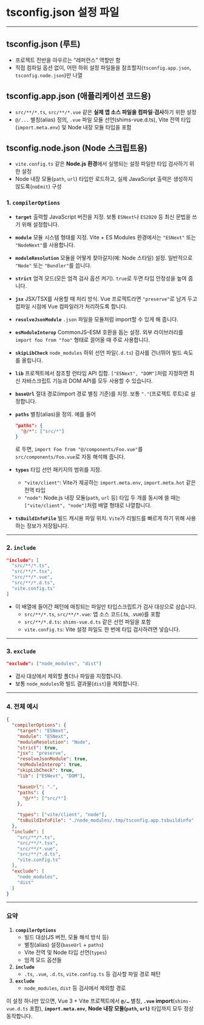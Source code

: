 # tsconfig.json 설정 파일 

---

>

## tsconfig.json (루트)

- 프로젝트 전반을 아우르는 “레퍼런스” 역할만 함
- 직접 컴파일 옵션 없이, 어떤 하위 설정 파일들을 참조할지(`tsconfig.app.json`, `tsconfig.node.json`)만 나열

## tsconfig.app.json (애플리케이션 코드용)

- `src/**/*.ts`, `src/**/*.vue` 같은 **실제 앱 소스 파일을 컴파일·검사**하기 위한 설정
- `@/...` 별칭(alias) 정의, `.vue` 파일 모듈 선언(shims-vue.d.ts), Vite 전역 타입(`import.meta.env`) 및 Node 내장 모듈 타입을 포함

## tsconfig.node.json (Node 스크립트용)

- `vite.config.ts` 같은 **Node.js 환경**에서 실행되는 설정 파일만 타입 검사하기 위한 설정
- Node 내장 모듈(`path`, `url`) 타입만 로드하고, 실제 JavaScript 출력은 생성하지 않도록(`noEmit`) 구성



### 1. `compilerOptions`

- **`target`**
   출력할 JavaScript 버전을 지정. 보통 `ESNext`나 `ES2020` 등 최신 문법을 쓰기 위해 설정합니다.

- **`module`**
   모듈 시스템 형태를 지정. Vite + ES Modules 환경에서는 `"ESNext"` 또는 `"NodeNext"`를 사용합니다.

- **`moduleResolution`**
   모듈을 어떻게 찾아갈지(예: Node 스타일) 설정. 일반적으로 `"Node"` 또는 `"Bundler"`를 씁니다.

- **`strict`**
   엄격 모드(모든 엄격 검사 옵션 켜기). `true`로 두면 타입 안정성을 높여 줍니다.

- **`jsx`**
   JSX/TSX를 사용할 때 처리 방식. Vue 프로젝트라면 `"preserve"`로 남겨 두고 컴파일 시점에 Vue 컴파일러가 처리하도록 합니다.

- **`resolveJsonModule`**
   `.json` 파일을 모듈처럼 import할 수 있게 해 줍니다.

- **`esModuleInterop`**
   CommonJS–ESM 호환을 돕는 설정. 외부 라이브러리를 `import foo from "foo"` 형태로 끌어올 때 주로 사용합니다.

- **`skipLibCheck`**
   `node_modules` 하위 선언 파일(`.d.ts`) 검사를 건너뛰어 빌드 속도를 올립니다.

- **`lib`**
   프로젝트에서 참조할 런타임 API 집합. `["ESNext", "DOM"]`처럼 지정하면 최신 자바스크립트 기능과 DOM API를 모두 사용할 수 있습니다.

- **`baseUrl`**
   절대 경로(import 경로 별칭 기준)를 지정. 보통 `"."`(프로젝트 루트)로 설정합니다.

- **`paths`**
   별칭(alias)을 정의. 예를 들어

  ```json
  "paths": {
    "@/*": ["src/*"]
  }
  ```

  로 두면, `import Foo from "@/components/Foo.vue"`를 `src/components/Foo.vue`로 자동 해석해 줍니다.

- **`types`**
   타입 선언 패키지의 범위를 지정.

  - `"vite/client"`: Vite가 제공하는 `import.meta.env`, `import.meta.hot` 같은 전역 타입
  - `"node"`: Node.js 내장 모듈(`path`, `url` 등) 타입
     두 개를 동시에 쓸 때는 `["vite/client", "node"]`처럼 배열 형태로 나열합니다.

- **`tsBuildInfoFile`**
   빌드 캐시용 파일 위치. `Vite`가 리빌드를 빠르게 하기 위해 사용하는 정보가 저장됩니다.

------

### 2. `include`

```json
"include": [
  "src/**/*.ts",
  "src/**/*.tsx",
  "src/**/*.vue",
  "src/**/*.d.ts",
  "vite.config.ts"
]
```

- 이 배열에 들어간 패턴에 매칭되는 파일만 타입스크립트가 검사 대상으로 삼습니다.
  - `src/**/*.ts`, `src/**/*.vue`: 앱 소스 코드(.ts, .vue)를 포함
  - `src/**/*.d.ts`: `shims-vue.d.ts` 같은 선언 파일을 포함
  - `vite.config.ts`: Vite 설정 파일도 한 번에 타입 검사하려면 넣습니다.

------

### 3. `exclude`

```json
"exclude": ["node_modules", "dist"]
```

- 검사 대상에서 제외할 폴더나 파일을 지정합니다.
- 보통 `node_modules`와 빌드 결과물(`dist`)을 제외합니다.

------

### 4. 전체 예시

```json
{
  "compilerOptions": {
    "target": "ESNext",
    "module": "ESNext",
    "moduleResolution": "Node",
    "strict": true,
    "jsx": "preserve",
    "resolveJsonModule": true,
    "esModuleInterop": true,
    "skipLibCheck": true,
    "lib": ["ESNext", "DOM"],

    "baseUrl": ".",
    "paths": {
      "@/*": ["src/*"]
    },

    "types": ["vite/client", "node"],
    "tsBuildInfoFile": "./node_modules/.tmp/tsconfig.app.tsbuildinfo"
  },
  "include": [
    "src/**/*.ts",
    "src/**/*.tsx",
    "src/**/*.vue",
    "src/**/*.d.ts",
    "vite.config.ts"
  ],
  "exclude": [
    "node_modules",
    "dist"
  ]
}
```

------

### 요약

1. **`compilerOptions`**
   - 빌드 대상(JS 버전, 모듈 해석 방식 등)
   - 별칭(alias) 설정(`baseUrl` + `paths`)
   - Vite 전역 및 Node 타입 선언(`types`)
   - 엄격 모드 옵션들
2. **`include`**
   - `.ts`, `.vue`, `.d.ts`, `vite.config.ts` 등 검사할 파일 경로 패턴
3. **`exclude`**
   - `node_modules`, `dist` 등 검사에서 제외할 경로

이 설정 하나만 있으면, Vue 3 + Vite 프로젝트에서 **`@/…`** 별칭, **`.vue` import**(`shims-vue.d.ts` 포함), **`import.meta.env`**, **Node 내장 모듈(`path`, `url`)** 타입까지 모두 정상 동작합니다.